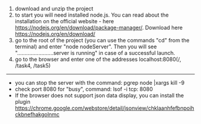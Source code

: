 1) download and unzip the project
2) to start you will need installed node.js. You can read about the installation on the official website - here https://nodejs.org/en/download/package-manager/. Download here https://nodejs.org/en/download/
3) go to the root of the project (you can use the commands "cd" from the terminal) and enter "node nodeServer". Then you will see "........................server is running" in case of a successful launch. 
4) go to the browser and enter one of the addresses localhost:8080(/, /task4, /task5)

--------------------------------------------------------------------------------------
* you can stop the server with the command: pgrep node |xargs kill -9
* check port 8080 for "busy", command: lsof -i tcp: 8080
* If the browser does not support json data display, you can install the plugin https://chrome.google.com/webstore/detail/jsonview/chklaanhfefbnpoihckbnefhakgolnmc
